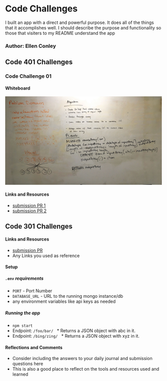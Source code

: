 # Code Challenges

I built an app with a direct and powerful purpose. It does all of the things that it accomplishes well. I should describe the purpose and functionality so those that visiters to my README understand the app

### Author: Ellen Conley

## Code 401 Challenges

### Code Challenge 01

#### Whiteboard
![](./code401challenges/assets/code401challenge01.jpeg)

#### Links and Resources
* [submission PR 1](https://github.com/egconley/data-structures-and-algorithms/pull/35)
* [submission PR 2](https://github.com/egconley/data-structures-and-algorithms/pull/35)

## Code 301 Challenges

#### Links and Resources
* [submission PR](http://xyz.com)
* Any Links you used as reference

#### Setup

##### `.env` requirements
* `PORT` - Port Number
* `DATABASE_URL` - URL to the running mongo instance/db
* any environment variables like api keys as needed

##### Running the app
* `npm start`
* Endpoint: `/foo/bar/`
  * Returns a JSON object with abc in it.
* Endpoint: `/bing/zing/`
  * Returns a JSON object with xyz in it.

#### Reflections and Comments
* Consider including the answers to your daily journal and submission questions here
* This is also a good place to reflect on the tools and resources used and learned
